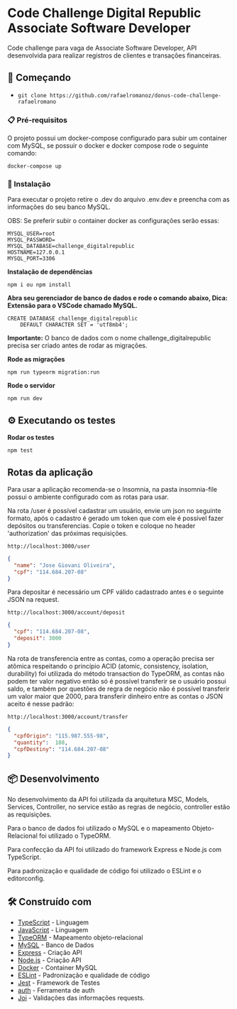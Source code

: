 # Code Challenge Digital Republic Associate Software Developer

Code challenge para vaga de Associate Software Developer, API desenvolvida para realizar registros de clientes e transações financeiras.

## 🚀 Começando

- `git clone https://github.com/rafaelromanoz/donus-code-challenge-rafaelromano`

### 📋 Pré-requisitos

O projeto possui um docker-compose configurado para subir um container com MySQL, se possuir o docker e docker compose rode o seguinte comando:

```
docker-compose up
```

### 🔧 Instalação

Para executar o projeto retire o .dev do arquivo .env.dev e preencha com as informações do seu banco MySQL.

OBS: Se preferir subir o container docker as configurações serão essas:

```
MYSQL_USER=root
MYSQL_PASSWORD=
MYSQL_DATABASE=challenge_digitalrepublic
HOSTNAME=127.0.0.1
MYSQL_PORT=3306
```
<strong>Instalação de dependências</strong>

```
npm i ou npm install
```
<strong>Abra seu gerenciador de banco de dados e rode o comando abaixo,
Dica: Extensão para o VSCode chamado MySQL.</strong>
```
CREATE DATABASE challenge_digitalrepublic
    DEFAULT CHARACTER SET = 'utf8mb4';
```
<strong>Importante:</strong> O banco de dados com o nome challenge_digitalrepublic precisa ser criado antes de rodar as migrações.

<strong>Rode as migrações</strong>

```
npm run typeorm migration:run
```

<strong>Rode o servidor</strong>

```
npm run dev
```

## ⚙️ Executando os testes

<strong>Rodar os testes</strong>

```
npm test
```

## Rotas da aplicação

Para usar a aplicação recomenda-se o Insomnia, na pasta
insomnia-file possui o ambiente configurado com as rotas para usar.

Na rota /user é possível cadastrar um usuário, envie um json no seguinte formato, após o cadastro é gerado um token que com ele é possível fazer depósitos ou transferencias. Copie o token e coloque no header 'authorization' das próximas requisições.
```
http://localhost:3000/user
```
```json
{
  "name": "Jose Giovani Oliveira",
  "cpf": "114.684.207-08"
}
```
Para depositar é necessário um CPF válido cadastrado antes e o seguinte JSON na request.
```
http://localhost:3000/account/deposit
```
```json
{
  "cpf": "114.684.207-08",
  "deposit": 3000
}
```
Na rota de transferencia entre as contas, como a operação precisa ser atômica respeitando o princípio  ACID (atomic, consistency, isolation, durability) foi utilizada do método transaction do TypeORM, as contas não podem ter valor negativo então só é possível transferir se o usuário possui saldo, e também por questões de regra de negócio não é possível transferir um valor maior que 2000, para transferir dinheiro entre as contas o JSON aceito é nesse padrão:

```
http://localhost:3000/account/transfer
```

```json
{
  "cpfOrigin": "115.987.555-98",
  "quantity":  188,
  "cpfDestiny": "114.684.207-08"
}
```

## 📦 Desenvolvimento

No desenvolvimento da API foi utilizada da arquitetura MSC, Models, Services, Controller, no service estão as regras de negócio, controller estão as requisições.

Para o banco de dados foi utilizado o MySQL e o mapeamento Objeto-Relacional foi utilizado o TypeORM.

Para confecção da API foi utilizado do framework Express e Node.js com TypeScript.

Para padronização e qualidade de código foi utilizado o ESLint e o editorconfig.

## 🛠️ Construído com

* [TypeScript](https://www.typescriptlang.org/) - Linguagem
* [JavaScript](javascript.com) - Linguagem
* [TypeORM](https://typeorm.io/#/) - Mapeamento objeto-relacional
* [MySQL](https://www.mysql.com/) - Banco de Dados
* [Express](https://expressjs.com/pt-br/) - Criação API
* [Node.js](https://nodejs.org/en/) - Criação API
* [Docker](https://nodejs.org/en/) - Container MySQL
* [ESLint](https://eslint.org/) - Padronização e qualidade de código
* [Jest](https://jestjs.io/pt-BR/) - Framework de Testes
* [auth](https://jwt.io/) - Ferramenta de auth
* [Joi](https://joi.dev/api/?v=17.6.0) - Validações das informações requests.
